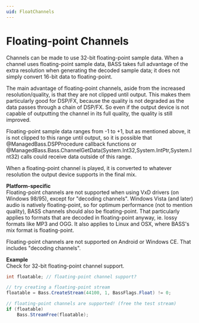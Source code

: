 ```yaml
---
uid: FloatChannels
---
```


# Floating-point Channels
Channels can be made to use 32-bit floating-point sample data.
When a channel uses floating-point sample data, BASS takes full advantage of the extra resolution when generating the decoded sample data; it does not simply convert 16-bit data to floating-point.

The main advantage of floating-point channels, aside from the increased resolution/quality, is that they are not clipped until output.
This makes them particularly good for DSP/FX, because the quality is not degraded as the data passes through a chain of DSP/FX.
So even if the output device is not capable of outputting the channel in its full quality, the quality is still improved.

Floating-point sample data ranges from -1 to +1, but as mentioned above, it is not clipped to this range until output, so it is possible that @ManagedBass.DSPProcedure callback functions or @ManagedBass.Bass.ChannelGetData(System.Int32,System.IntPtr,System.Int32) calls could receive data outside of this range.

When a floating-point channel is played, it is converted to whatever resolution the output device supports in the final mix.

**Platform-specific**  
Floating-point channels are not supported when using VxD drivers (on Windows 98/95), except for "decoding channels".
Windows Vista (and later) audio is natively floating-point, so for optimum performance (not to mention quality), BASS channels should also be floating-point.
That particularly applies to formats that are decoded in floating-point anyway, ie. lossy formats like MP3 and OGG.
It also applies to Linux and OSX, where BASS's mix format is floating-point.

Floating-point channels are not supported on Android or Windows CE. That includes "decoding channels".


**Example**  
Check for 32-bit floating-point channel support.

```csharp
int floatable; // floating-point channel support?

// try creating a floating-point stream
floatable = Bass.CreateStream(44100, 1, BassFlags.Float) != 0;

// floating-point channels are supported! (free the test stream)
if (floatable)
    Bass.StreamFree(floatable);
```
